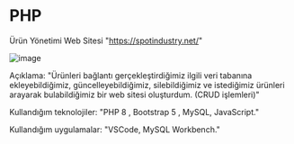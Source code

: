 # PHP
Ürün Yönetimi Web Sitesi  "https://spotindustry.net/"

![image](https://github.com/samettalhatozlu/PHP/assets/111143783/7ae0aace-6c8d-4ed4-a9fc-63faf4f87d4f)

Açıklama: "Ürünleri bağlantı gerçekleştirdiğimiz ilgili veri tabanına ekleyebildiğimiz, güncelleyebildiğimiz, silebildiğimiz ve istediğimiz ürünleri arayarak bulabildiğimiz bir web sitesi oluşturdum. (CRUD işlemleri)"

Kullandığım teknolojiler: "PHP 8 , Bootstrap 5 , MySQL, JavaScript."

Kullandığım uygulamalar: "VSCode, MySQL Workbench."
